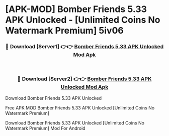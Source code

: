 # [APK-MOD] Bomber Friends 5.33 APK Unlocked - [Unlimited Coins No Watermark Premium] 5iv06



<div align="center">
<h3>🔴 Download [Server1] 👉👉 <a href="https://momento.my/?title=Bomber_Friends_5.33_APK_Unlocked">Bomber Friends 5.33 APK Unlocked Mod Apk</a></h3><br>

<h3>🔴 Download [Server2] 👉👉 <a href="https://momento.my/?title=Bomber_Friends_5.33_APK_Unlocked">Bomber Friends 5.33 APK Unlocked Mod Apk</a></h3>
</div>



Download Bomber Friends 5.33 APK Unlocked 

Free APK MOD Bomber Friends 5.33 APK Unlocked [Unlimited Coins No Watermark Premium]

Download Bomber Friends 5.33 APK Unlocked [Unlimited Coins No Watermark Premium] Mod For Android
